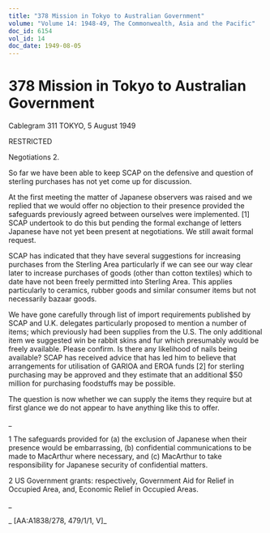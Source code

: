 ```yaml
---
title: "378 Mission in Tokyo to Australian Government"
volume: "Volume 14: 1948-49, The Commonwealth, Asia and the Pacific"
doc_id: 6154
vol_id: 14
doc_date: 1949-08-05
---
```


# 378 Mission in Tokyo to Australian Government

Cablegram 311 TOKYO, 5 August 1949

RESTRICTED

Negotiations 2.

So far we have been able to keep SCAP on the defensive and question of sterling purchases has not yet come up for discussion.

At the first meeting the matter of Japanese observers was raised and we replied that we would offer no objection to their presence provided the safeguards previously agreed between ourselves were implemented. [1] SCAP undertook to do this but pending the formal exchange of letters Japanese have not yet been present at negotiations. We still await formal request.

SCAP has indicated that they have several suggestions for increasing purchases from the Sterling Area particularly if we can see our way clear later to increase purchases of goods (other than cotton textiles) which to date have not been freely permitted into Sterling Area. This applies particularly to ceramics, rubber goods and similar consumer items but not necessarily bazaar goods.

We have gone carefully through list of import requirements published by SCAP and U.K. delegates particularly proposed to mention a number of items; which previously had been supplies from the U.S. The only additional item we suggested win be rabbit skins and fur which presumably would be freely available. Please confirm. Is there any likelihood of nails being available? SCAP has received advice that has led him to believe that arrangements for utilisation of GARIOA and EROA funds [2] for sterling purchasing may be approved and they estimate that an additional $50 million for purchasing foodstuffs may be possible.

The question is now whether we can supply the items they require but at first glance we do not appear to have anything like this to offer.

_

1 The safeguards provided for (a) the exclusion of Japanese when their presence would be embarrassing, (b) confidential communications to be made to MacArthur where necessary, and (c) MacArthur to take responsibility for Japanese security of confidential matters.

2 US Government grants: respectively, Government Aid for Relief in Occupied Area, and, Economic Relief in Occupied Areas.

_

_ [AA:A1838/278, 479/1/1, V]_

